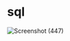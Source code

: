 # sql
![Screenshot (447)](https://github.com/hemaprabhavathi20/sql/assets/147178268/9198e5bd-bea2-434d-b2fd-0fbaedc69179)
